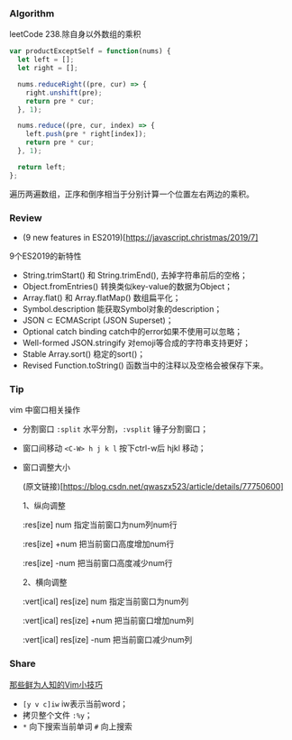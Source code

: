 
### Algorithm

leetCode 238.除自身以外数组的乘积

```javascript
var productExceptSelf = function(nums) {
  let left = [];
  let right = [];

  nums.reduceRight((pre, cur) => {
    right.unshift(pre);
    return pre * cur;
  }, 1);

  nums.reduce((pre, cur, index) => {
    left.push(pre * right[index]);
    return pre * cur;
  }, 1);

  return left;
};
```
遍历两遍数组，正序和倒序相当于分别计算一个位置左右两边的乘积。

### Review

- (9 new features in ES2019)[https://javascript.christmas/2019/7]

9个ES2019的新特性
  - String.trimStart() 和 String.trimEnd(), 去掉字符串前后的空格；
  - Object.fromEntries() 转换类似key-value的数据为Object；
  - Array.flat() 和 Array.flatMap() 数组扁平化；
  - Symbol.description 能获取Symbol对象的description；
  - JSON ⊂ ECMAScript (JSON Superset)；
  - Optional catch binding catch中的error如果不使用可以忽略；
  - Well-formed JSON.stringify 对emoji等合成的字符串支持更好；
  - Stable Array.sort() 稳定的sort()；
  - Revised Function.toString() 函数当中的注释以及空格会被保存下来。

### Tip

vim 中窗口相关操作

- 分割窗口 `:split` 水平分割，`:vsplit` 锤子分割窗口；

- 窗口间移动 `<C-W> h j k l` 按下ctrl-w后 hjkl 移动；

- 窗口调整大小

  (原文链接)[https://blog.csdn.net/qwaszx523/article/details/77750600]

  1、纵向调整

  :res[ize]  num		指定当前窗口为num列num行

  :res[ize] +num		把当前窗口高度增加num行

  :res[ize] -num		把当前窗口高度减少num行

  2、横向调整

  :vert[ical] res[ize]  num		指定当前窗口为num列

  :vert[ical] res[ize] +num		把当前窗口增加num列

  :vert[ical] res[ize] -num		把当前窗口减少num列

### Share

[那些鲜为人知的Vim小技巧](https://harttle.land/2015/12/03/little-known-vim-skills.html)
  
  - `[y v c]iw` iw表示当前word；
  - 拷贝整个文件 `:%y`；
  - `*` 向下搜索当前单词 `#` 向上搜索